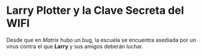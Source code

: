 # Larry Plotter y la Clave Secreta del WIFI

Desde que en *Matrix* hubo un bug, la escuela se encuentra asediada por un virus 
contra el que **Larry** y sus amigos deberán luchar. 
